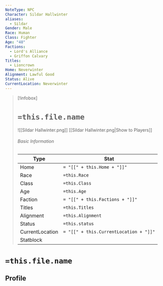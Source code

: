 ```yaml
---
NoteType: NPC
Character: Sildar Hallwinter
aliases:
  - Sildar
Gender: Male
Race: Human
Class: Fighter
Age: "48"
Factions:
  - Lord's Alliance
  - Griffon Calvary
Titles:
  - Lioncrown
Home: Neverwinter
Alignment: Lawful Good
Status: Alive
CurrentLocation: Neverwinter
---
```




> [!infobox]
> # `=this.file.name`
> ![[Sildar Hallwinter.png]]
> [[Sildar Hallwinter.png|Show to Players]]
> ###### Basic Information
> Type |  Stat |
> ---|---|
> Home | `= "[[" + this.Home + "]]"`|
> Race | `=this.Race` |
> Class | `=this.Class` |
> Age | `=this.Age` |
> Faction | `= "[[" + this.Factions + "]]"`|
> Titles | `=this.Titles` |
> Alignment | `=this.Alignment` |
> Status | `=this.status` |
> CurrentLocation| `= "[[" + this.CurrentLocation + "]]"`|
> Statblock | 

# `=this.file.name`
## Profile
